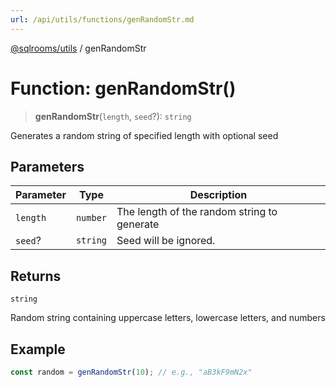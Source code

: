 ```yaml
---
url: /api/utils/functions/genRandomStr.md
---
```

[@sqlrooms/utils](../index.md) / genRandomStr

# Function: genRandomStr()

> **genRandomStr**(`length`, `seed`?): `string`

Generates a random string of specified length with optional seed

## Parameters

| Parameter | Type | Description |
| ------ | ------ | ------ |
| `length` | `number` | The length of the random string to generate |
| `seed`? | `string` | Seed will be ignored. |

## Returns

`string`

Random string containing uppercase letters, lowercase letters, and numbers

## Example

```ts
const random = genRandomStr(10); // e.g., "aB3kF9mN2x"
```
